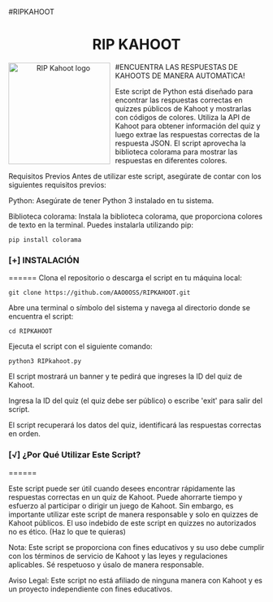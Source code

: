 #RIPKAHOOT

<h1 align="center">RIP KAHOOT</h1>

<p align="center">
<img src="images/ripkahoot.png"
	alt="RIP Kahoot logo"
	width="200"
	style="float: left; margin-right: 10px;" />
</p>

#ENCUENTRA LAS RESPUESTAS DE KAHOOTS DE MANERA AUTOMATICA!

Este script de Python está diseñado para encontrar las respuestas correctas en quizzes públicos de Kahoot y mostrarlas con códigos de colores. Utiliza la API de Kahoot para obtener información del quiz y luego extrae las respuestas correctas de la respuesta JSON. El script aprovecha la biblioteca colorama para mostrar las respuestas en diferentes colores.

Requisitos Previos
Antes de utilizar este script, asegúrate de contar con los siguientes requisitos previos:

Python: Asegúrate de tener Python 3 instalado en tu sistema.

Biblioteca colorama: Instala la biblioteca colorama, que proporciona colores de texto en la terminal. Puedes instalarla utilizando pip:

```pip install colorama```

### [+] INSTALACIÓN
======
Clona el repositorio o descarga el script en tu máquina local: 

```git clone https://github.com/AAO0OSS/RIPKAHOOT.git```

Abre una terminal o símbolo del sistema y navega al directorio donde se encuentra el script:

```cd RIPKAHOOT```

Ejecuta el script con el siguiente comando:

```python3 RIPkahoot.py```

El script mostrará un banner y te pedirá que ingreses la ID del quiz de Kahoot.

Ingresa la ID del quiz (el quiz debe ser público) o escribe 'exit' para salir del script.

El script recuperará los datos del quiz, identificará las respuestas correctas en orden.

### [√] ¿Por Qué Utilizar Este Script?

======

Este script puede ser útil cuando desees encontrar rápidamente las respuestas correctas en un quiz de Kahoot. Puede ahorrarte tiempo y esfuerzo al participar o dirigir un juego de Kahoot. Sin embargo, es importante utilizar este script de manera responsable y solo en quizzes de Kahoot públicos. El uso indebido de este script en quizzes no autorizados no es ético. (Haz lo que te quieras)

Nota: Este script se proporciona con fines educativos y su uso debe cumplir con los términos de servicio de Kahoot y las leyes y regulaciones aplicables. Sé respetuoso y úsalo de manera responsable.

Aviso Legal: Este script no está afiliado de ninguna manera con Kahoot y es un proyecto independiente con fines educativos.

